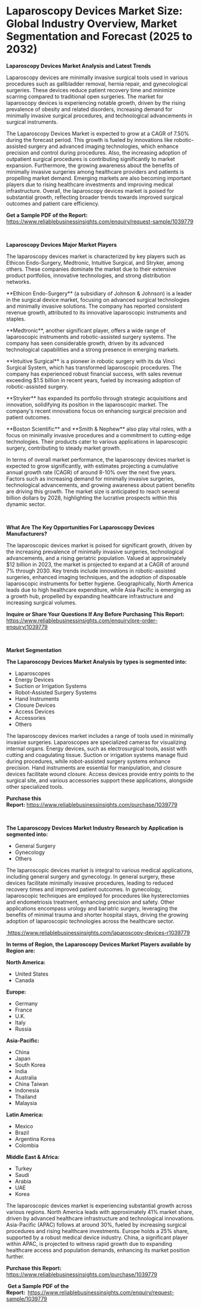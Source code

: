 <p><h1>Laparoscopy Devices Market Size: Global Industry Overview, Market Segmentation and Forecast (2025 to 2032)</h1></p><p><strong>Laparoscopy Devices Market Analysis and Latest Trends</strong></p>
<p><p>Laparoscopy devices are minimally invasive surgical tools used in various procedures such as gallbladder removal, hernia repair, and gynecological surgeries. These devices reduce patient recovery time and minimize scarring compared to traditional open surgeries. The market for laparoscopy devices is experiencing notable growth, driven by the rising prevalence of obesity and related disorders, increasing demand for minimally invasive surgical procedures, and technological advancements in surgical instruments.</p><p>The Laparoscopy Devices Market is expected to grow at a CAGR of 7.50% during the forecast period. This growth is fueled by innovations like robotic-assisted surgery and advanced imaging technologies, which enhance precision and control during procedures. Also, the increasing adoption of outpatient surgical procedures is contributing significantly to market expansion. Furthermore, the growing awareness about the benefits of minimally invasive surgeries among healthcare providers and patients is propelling market demand. Emerging markets are also becoming important players due to rising healthcare investments and improving medical infrastructure. Overall, the laparoscopy devices market is poised for substantial growth, reflecting broader trends towards improved surgical outcomes and patient care efficiency.</p></p>
<p><strong>Get a Sample PDF of the Report:&nbsp;</strong> <a href="https://www.reliablebusinessinsights.com/enquiry/request-sample/1039779?utm_campaign=3202&utm_medium=2&utm_source=Github&utm_content=ia&utm_term=13042025&utm_id=laparoscopy-devices">https://www.reliablebusinessinsights.com/enquiry/request-sample/1039779</a></p>
<p>&nbsp;</p>
<p><strong>Laparoscopy Devices Major Market Players</strong></p>
<p><p>The laparoscopy devices market is characterized by key players such as Ethicon Endo-Surgery, Medtronic, Intuitive Surgical, and Stryker, among others. These companies dominate the market due to their extensive product portfolios, innovative technologies, and strong distribution networks.</p><p>**Ethicon Endo-Surgery** (a subsidiary of Johnson & Johnson) is a leader in the surgical device market, focusing on advanced surgical technologies and minimally invasive solutions. The company has reported consistent revenue growth, attributed to its innovative laparoscopic instruments and staples.</p><p>**Medtronic**, another significant player, offers a wide range of laparoscopic instruments and robotic-assisted surgery systems. The company has seen considerable growth, driven by its advanced technological capabilities and a strong presence in emerging markets.</p><p>**Intuitive Surgical** is a pioneer in robotic surgery with its da Vinci Surgical System, which has transformed laparoscopic procedures. The company has experienced robust financial success, with sales revenue exceeding $1.5 billion in recent years, fueled by increasing adoption of robotic-assisted surgery.</p><p>**Stryker** has expanded its portfolio through strategic acquisitions and innovation, solidifying its position in the laparoscopic market. The company's recent innovations focus on enhancing surgical precision and patient outcomes.</p><p>**Boston Scientific** and **Smith & Nephew** also play vital roles, with a focus on minimally invasive procedures and a commitment to cutting-edge technologies. Their products cater to various applications in laparoscopic surgery, contributing to steady market growth.</p><p>In terms of overall market performance, the laparoscopy devices market is expected to grow significantly, with estimates projecting a cumulative annual growth rate (CAGR) of around 8-10% over the next five years. Factors such as increasing demand for minimally invasive surgeries, technological advancements, and growing awareness about patient benefits are driving this growth. The market size is anticipated to reach several billion dollars by 2028, highlighting the lucrative prospects within this dynamic sector.</p></p>
<p>&nbsp;</p>
<p><strong>What Are The Key Opportunities For Laparoscopy Devices Manufacturers?</strong></p>
<p><p>The laparoscopic devices market is poised for significant growth, driven by the increasing prevalence of minimally invasive surgeries, technological advancements, and a rising geriatric population. Valued at approximately $12 billion in 2023, the market is projected to expand at a CAGR of around 7% through 2030. Key trends include innovations in robotic-assisted surgeries, enhanced imaging techniques, and the adoption of disposable laparoscopic instruments for better hygiene. Geographically, North America leads due to high healthcare expenditure, while Asia Pacific is emerging as a growth hub, propelled by expanding healthcare infrastructure and increasing surgical volumes.</p></p>
<p><strong>Inquire or Share Your Questions If Any Before Purchasing This Report:</strong> <a href="https://www.reliablebusinessinsights.com/enquiry/pre-order-enquiry/1039779?utm_campaign=3202&utm_medium=2&utm_source=Github&utm_content=ia&utm_term=13042025&utm_id=laparoscopy-devices">https://www.reliablebusinessinsights.com/enquiry/pre-order-enquiry/1039779</a></p>
<p>&nbsp;</p>
<p><strong>Market Segmentation</strong></p>
<p><strong>The Laparoscopy Devices Market Analysis by types is segmented into:</strong></p>
<p><ul><li>Laparoscopes</li><li>Energy Devices</li><li>Suction or Irrigation Systems</li><li>Robot-Assisted Surgery Systems</li><li>Hand Instruments</li><li>Closure Devices</li><li>Access Devices</li><li>Accessories</li><li>Others</li></ul></p>
<p><p>The laparoscopy devices market includes a range of tools used in minimally invasive surgeries. Laparoscopes are specialized cameras for visualizing internal organs. Energy devices, such as electrosurgical tools, assist with cutting and coagulating tissue. Suction or irrigation systems manage fluid during procedures, while robot-assisted surgery systems enhance precision. Hand instruments are essential for manipulation, and closure devices facilitate wound closure. Access devices provide entry points to the surgical site, and various accessories support these applications, alongside other specialized tools.</p></p>
<p><strong>Purchase this Report:&nbsp;</strong><a href="https://www.reliablebusinessinsights.com/purchase/1039779?utm_campaign=3202&utm_medium=2&utm_source=Github&utm_content=ia&utm_term=13042025&utm_id=laparoscopy-devices">https://www.reliablebusinessinsights.com/purchase/1039779</a></p>
<p>&nbsp;</p>
<p><strong>The Laparoscopy Devices Market Industry Research by Application is segmented into:</strong></p>
<p><ul><li>General Surgery</li><li>Gynecology</li><li>Others</li></ul></p>
<p><p>The laparoscopic devices market is integral to various medical applications, including general surgery and gynecology. In general surgery, these devices facilitate minimally invasive procedures, leading to reduced recovery times and improved patient outcomes. In gynecology, laparoscopic techniques are employed for procedures like hysterectomies and endometriosis treatment, enhancing precision and safety. Other applications encompass urology and bariatric surgery, leveraging the benefits of minimal trauma and shorter hospital stays, driving the growing adoption of laparoscopic technologies across the healthcare sector.</p></p>
<p><a href="https://www.reliablebusinessinsights.com/laparoscopy-devices-r1039779?utm_campaign=3202&utm_medium=2&utm_source=Github&utm_content=ia&utm_term=13042025&utm_id=laparoscopy-devices">&nbsp;https://www.reliablebusinessinsights.com/laparoscopy-devices-r1039779</a></p>
<p><strong>In terms of Region, the Laparoscopy Devices Market Players available by Region are:</strong></p>
<p>
    <p> <strong> North America: </strong>
        <ul>
            <li>United States</li>
            <li>Canada</li>
        </ul>
        </p> 
    <p> <strong> Europe: </strong>
        <ul>
            <li>Germany</li>
            <li>France</li>
            <li>U.K.</li>
            <li>Italy</li>
            <li>Russia</li>
        </ul>
        </p> 
    <p> <strong> Asia-Pacific: </strong>
        <ul>
            <li>China</li>
            <li>Japan</li>
            <li>South Korea</li>
            <li>India</li>
            <li>Australia</li>
            <li>China Taiwan</li>
            <li>Indonesia</li>
            <li>Thailand</li>
            <li>Malaysia</li>
        </ul>
        </p> 
    <p> <strong> Latin America: </strong>
        <ul>
            <li>Mexico</li>
            <li>Brazil</li>
            <li>Argentina Korea</li>
            <li>Colombia</li>
        </ul>
        </p> 
    <p> <strong> Middle East & Africa: </strong>
        <ul>
            <li>Turkey</li>
            <li>Saudi</li>
            <li>Arabia</li>
            <li>UAE</li>
            <li>Korea</li>
        </ul>
    </p>
    </p>
<p><p>The laparoscopic devices market is experiencing substantial growth across various regions. North America leads with approximately 41% market share, driven by advanced healthcare infrastructure and technological innovations. Asia-Pacific (APAC) follows at around 30%, fueled by increasing surgical procedures and rising healthcare investments. Europe holds a 25% share, supported by a robust medical device industry. China, a significant player within APAC, is projected to witness rapid growth due to expanding healthcare access and population demands, enhancing its market position further.</p></p>
<p><strong>Purchase this Report: </strong><a href="https://www.reliablebusinessinsights.com/purchase/1039779?utm_campaign=3202&utm_medium=2&utm_source=Github&utm_content=ia&utm_term=13042025&utm_id=laparoscopy-devices">https://www.reliablebusinessinsights.com/purchase/1039779</a></p>
<p>&nbsp;<strong>Get a Sample PDF of the Report:&nbsp;&nbsp;</strong><a href="https://www.reliablebusinessinsights.com/enquiry/request-sample/1039779?utm_campaign=3202&utm_medium=2&utm_source=Github&utm_content=ia&utm_term=13042025&utm_id=laparoscopy-devices">https://www.reliablebusinessinsights.com/enquiry/request-sample/1039779</a></p>
<p><strong></strong></p>
<p><p></p><p></p><p></p></p>